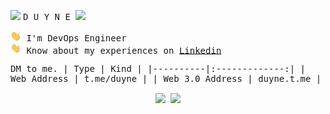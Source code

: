 <img src="https://github.githubassets.com/images/mona-whisper.gif" height="24"> <kbd> D </kbd> <kbd> U </kbd><kbd> Y </kbd><kbd>  </kbd><kbd> N </kbd><kbd> E </kbd> <img src="https://github.githubassets.com/images/mona-whisper.gif" height="24">

<samp>
    
<img src="https://raw.githubusercontent.com/ABSphreak/ABSphreak/master/gifs/Hi.gif" width="17px"> I'm DevOps Engineer
<br/> 
<img src="https://raw.githubusercontent.com/ABSphreak/ABSphreak/master/gifs/Hi.gif" width="17px"> Know about my experiences on [Linkedin](https://www.linkedin.com/in/duyne/)

DM to me.
| Type   |      Kind      |
|----------|:-------------:|
| Web Address |  t.me/duyne |
| Web 3.0 Address |    duyne.t.me   |
</samp>

<div align="center">
        <img src="https://komarev.com/ghpvc/?username=duyhenryer&&style=flat-square" align="center" />
        <a href="https://www.buymeacoffee.com/duyhenryer" target="_blank" style="display: inline-block;">
            <img src="https://img.shields.io/badge/Donate-Buy%20Me%20A%20Coffee-orange.svg?style=flat-square" align="center" />
        </a>
</div>  
